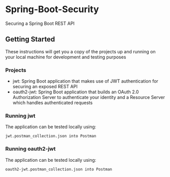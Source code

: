 # Spring-Boot-Security

Securing a Spring Boot REST API

## Getting Started

These instructions will get you a copy of the projects up and running on your local machine for development and testing purposes

### Projects

- jwt: Spring Boot application that makes use of JWT authentication for securing an exposed REST API
- oauth2-jwt: Spring Boot application that builds an OAuth 2.0 Authorization Server to authenticate your identity and a Resource Server which handles authenticated requests

### Running jwt

The application can be tested locally using:

```
jwt.postman_collection.json into Postman
```

### Running oauth2-jwt

The application can be tested locally using:

```
oauth2-jwt.postman_collection.json into Postman
```